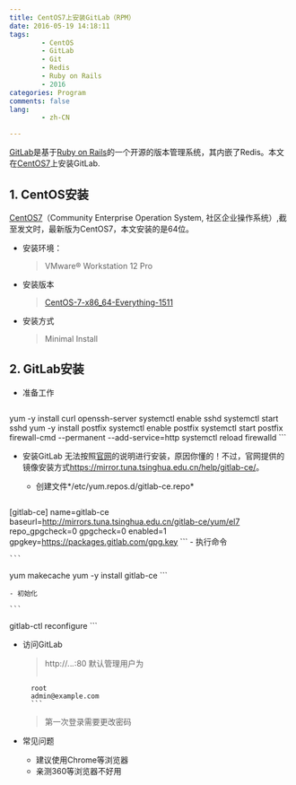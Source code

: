 ```yaml
---
title: CentOS7上安装GitLab（RPM）
date: 2016-05-19 14:18:11
tags: 
        - CentOS
        - GitLab
        - Git
        - Redis
        - Ruby on Rails
        - 2016
categories: Program
comments: false
lang:
        - zh-CN

---
```


[GitLab](https://about.gitlab.com/)是基于[Ruby on Rails](http://www.ruby-lang.org/en/)的一个开源的版本管理系统，其内嵌了Redis。本文在[CentOS7](https://www.centos.org/)上安装GitLab.
<!-- more -->

## **1. CentOS安装** ##

[CentOS7](https://www.centos.org/)（Community Enterprise Operation System, 社区企业操作系统）,截至发文时，最新版为CentOS7，本文安装的是64位。

- 安装环境：

    > VMware® Workstation 12 Pro

- 安装版本

    > [CentOS-7-x86_64-Everything-1511](https://www.centos.org/download/) 

- 安装方式

    > Minimal Install

## **2. GitLab安装** ##


- 准备工作

    ```
yum -y install curl openssh-server
systemctl enable sshd
systemctl start sshd
yum -y install postfix
systemctl enable postfix
systemctl start postfix
firewall-cmd --permanent --add-service=http
systemctl reload firewalld
    ```
- 安装GitLab
无法按照[官网](https://about.gitlab.com/downloads/#centos7)的说明进行安装，原因你懂的！不过，官网提供的镜像安装方式<https://mirror.tuna.tsinghua.edu.cn/help/gitlab-ce/>。

    - 创建文件*/etc/yum.repos.d/gitlab-ce.repo*

        ```
[gitlab-ce]
name=gitlab-ce
baseurl=http://mirrors.tuna.tsinghua.edu.cn/gitlab-ce/yum/el7
repo_gpgcheck=0
gpgcheck=0
enabled=1
gpgkey=https://packages.gitlab.com/gpg.key
        ```
    - 执行命令

    ```
yum makecache
yum -y install gitlab-ce
    ```


    - 初始化

    ```
gitlab-ctl reconfigure
    ```

- 访问GitLab

    > http://*.*.*.*:80
    > 默认管理用户为
    > ```
        root
        admin@example.com
        ```
    > 第一次登录需要更改密码

- 常见问题
    - 建议使用Chrome等浏览器
    - 亲测360等浏览器不好用